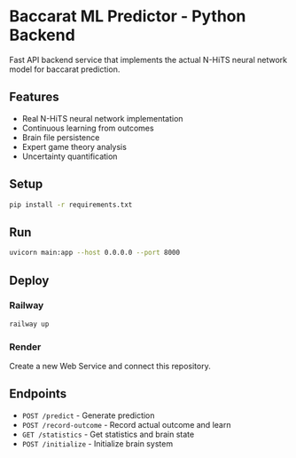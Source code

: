 # Baccarat ML Predictor - Python Backend

Fast API backend service that implements the actual N-HiTS neural network model for baccarat prediction.

## Features

- Real N-HiTS neural network implementation
- Continuous learning from outcomes
- Brain file persistence
- Expert game theory analysis
- Uncertainty quantification

## Setup

```bash
pip install -r requirements.txt
```

## Run

```bash
uvicorn main:app --host 0.0.0.0 --port 8000
```

## Deploy

### Railway
```bash
railway up
```

### Render
Create a new Web Service and connect this repository.

## Endpoints

- `POST /predict` - Generate prediction
- `POST /record-outcome` - Record actual outcome and learn
- `GET /statistics` - Get statistics and brain state
- `POST /initialize` - Initialize brain system
